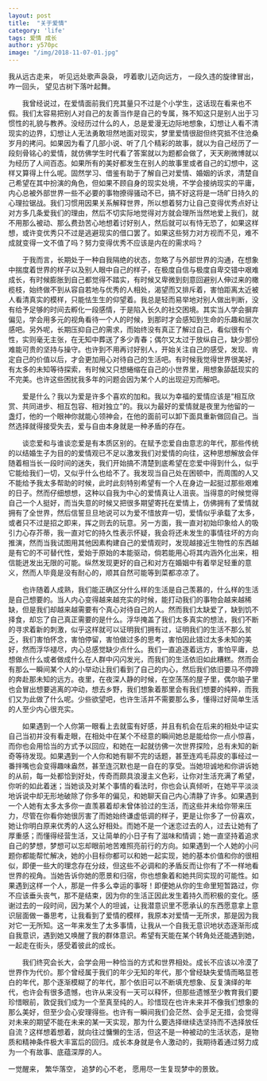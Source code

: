 ```yaml
---
layout: post
title:  "关于爱情"
category: 'life'
tags: 爱情 成长
author: y570pc
image: "/img/2018-11-07-01.jpg"
---
```


我从远古走来，
听见远处歌声袅袅，
哼着歌儿迈向远方，
一段久违的旋律冒出，
咋一回头，
望见古树下落叶起舞。

&emsp;&emsp;我曾经说过，在爱情面前我们充其量只不过是个小学生，这话现在看来也不假。我们太容易把别人对自己的友善当作是自己的专属，殊不知这只是别人出于习惯性的礼貌与教养。没经历过什么的人，总是爱漫无边际地想象，幻想让人看不清现实的边界，幻想让人无法勇敢坦然地面对现实，梦里爱情很甜但终究抵不住沧桑岁月的拷问。如果因为看了几部小说、听了几个精彩的故事，就以为自己经历了一段刻骨铭心的爱情，就仿佛学生时代看了答案就以为题都会做了，天天刷微博就以为经历了人间百态。如果所有的美好都发生在别人的故事里或者自己的幻想中，这样又算得上什么呢。固然学习、借鉴有助于了解自己对爱情、婚姻的诉求，清楚自己希望在其中扮演的角色，但如果不顾自身的现实处境，不学会接纳现实的平庸，内心总被外部世界一些不必要的事物撩得骚动不已，搞不好这将是一场旷日持久的心理拉锯战。我们习惯用因果关系解释世界，所以想着努力让自己变得优秀点好让对方多几条爱我们的理由，然后不切实际地觉得对方就会理所当然地爱上我们，就不用那么被动、那么费劲苦心地想着讨好别人，然后就可以有恃无恐了，如果这样想，或许变优秀只不过是逃避现实的借口罢了。如果这些努力对方视而不见，难不成就变得一文不值了吗？努力变得优秀不应该是内在的需求吗？

&emsp;&emsp;于我而言，长期处于一种自我隔绝的状态，忽略了与外部世界的沟通，在想象中揣度着世界的样子以及别人眼中自己的样子，在极度自信与极度自卑交错中艰难成长，有时候膨胀到自己都觉得不踏实，有时候又卑微到刻意回避别人伸过来的橄榄枝，始终做不到从容自若地与优秀的人相处，渴望而又排斥着，害怕距离太近被人看清真实的模样，只能怯生生的仰望着。我总是轻而易举地对别人做出判断，没有给予足够的时间去孵化一段感情，于是陷入长久的社交困境。其实当人学会摒弃偏见，学会用多元的视角看待一个人的时候，到那时才会感知到生命的乐趣和层次感吧。另外呢，长期压抑自己的需求，而始终没有真正了解过自己，看似很有个性，实则毫无主张，在无知中葬送了多少青春；偶尔又太过于放纵自己，缺少那份难能可贵的坚持与操守。也许到不用再讨好别人，开始关注自己的感受，发现、肯定自己的价值以后，才会更加用心对待自己的生活吧。有时候我觉得世界很美好，有太多的未知等待探索，有时候又只想蜷缩在自己的小世界里，用想象舔舐现实的不完美。也许这些困扰我多年的问题会因为某个人的出现迎刃而解吧。

&emsp;&emsp;爱是什么？我以为爱是许多个喜欢的加和。我以为幸福的爱情应该是“相互欣赏、共同进步、相互包容、相对独立”的。我以为最好的爱情就是夜里为他留的一盏灯，他的一个眼神你就能心领神会，在他的面前可以卸下面具重新做回自己。当然选择就得接受失去，爱与自由本身就是一种矛盾的存在。

&emsp;&emsp;谈恋爱和与谁谈恋爱是有本质区别的。在赋予恋爱自由意志的年代，那些传统的以结婚生子为目的的爱情观已不足以激发我们对爱情的向往，这种思想解放会伴随着相当长一段时间的迷失，我们开始搞不清楚到底希望在恋爱中得到什么，似乎它能给我们一切，又似乎什么也给不了。我发现当自己处在困顿中，而周围的人又不能给予我太多帮助的时候，此时此刻特别希望有一个人在身边一起挺过那些艰难的日子。然而仔细想想，这种以自我为中心的爱情真让人沮丧。当得意的时候觉得自己一个人挺好，而当失意的时候又把很多期望寄托在爱情上，仿佛拥有了爱情就拥有了全世界，然后信誓旦旦地说可以为爱不惜放弃一切，爱情似乎承载了太多，或者只不过是招之即来，挥之则去的玩意。另一方面，我一直对初始印象给人的吸引力心存芥蒂，我一直对它的持久性表示怀疑，我会将还未发生的事情往坏的方向推演，然而当我试图用其他因素构建自己的爱情观时，发现越接近生物性的东西越是有它的不可替代性，爱始于原始的本能驱动，倘若能用心将其内涵外化出来，相信能迸发出无限的可能。纵然发现更好的自己和对方在婚姻中有着举足轻重的意义，然而人毕竟是没有耐心的，顺其自然可能等到菜都凉凉了。 

&emsp;&emsp;也许随着人成熟，我们能正确区分什么样的生活是自己羡慕的，什么样的生活是自己想要的。当人内心变得越来越充实的时候，能打动我们的事物会越来越稀缺，但是我们却越来越需要有个真心对待自己的人。然而我们太缺爱了，缺到饥不择食，却忘了自己真正需要的是什么。浮华掩盖了我们太多真实的想法，我们不断的寻求着新的刺激，似乎这样就可以证明我们拥有过，证明我们的生活不那么贫乏，我们害怕怀念，害怕停留，害怕做过多的思考，害怕因此错过太多未知的美好，然而浮华褪尽，内心总感觉缺少点什么。我们一直追逐着远方，害怕平庸，总想做点什么或者做成什么在人群中闪闪发光，而我们的生活依旧如此糟糕。然而会有那么一瞬间某个人的小举动让我们看到了自己的内心，然后我们依旧要马不停蹄的奔赴那未知的远方。夜里，在夜深人静的时候，在空荡荡的屋子里，偶尔脑子里也会冒出想要逃离的冲动，想去乡野，我们想象着那里会有我们想要的纯粹，而我们又为此做了什么呢。少些欲望吧，也许生活并不需要那么多，懂得过好简单生活的人至少内心很充实。

&emsp;&emsp;如果遇到一个人你第一眼看上去就蛮有好感，并且有机会在后来的相处中证实自己当初并没有看走眼，在相处中在某个不经意的瞬间她总是能给你一点小惊喜，而你也会用恰当的方式予以回应，和她在一起就彷佛一次世界探险，总有未知的新奇等待发现。如果遇到一个人你和她有聊不完的话题，甚至连鸡毛蒜皮的事经过一番拌嘴也会变得趣味盎然，甚至连沉默也是一自在的享受。当她坦诚地和你讲诉她的从前，每一处都恰到好处，传奇而颇具浪漫主义色彩，让你对生活充满了希望，你听的如此着迷；当她谈及对某个事情的看法时，你也会认真倾听，在她平平淡淡地诉说中却无形地破除了你多年的偏见，和她聊天自己内心清静了许多。如果遇到一个人她有太多太多你一直羡慕着却未曾体验过的生活，而这些并未给你带来压力，尽管在你看你她很厉害了而她始终谦虚低调的样子，更是让你多了一份喜欢，她让你明白原来优秀的人这么好相处。而她不是一个迷恋过去的人，过去让她有了厚重感；而懂得经营生活，又让简单的小日子有了滋味和情调；她一直坚持着追求自己的梦想，梦想可以忘却眼前地苦难照亮前行的方向。如果遇到一个人她的小问题你都能帮忙解决，她的小目标你都可以和她一起实现，她的基本价值和你的很相似，即便一些大的理念存在分歧，但这些不必调和的矛盾反而让你有了不一样地看世界的视角。当她告诉你她的愿景和归宿，你也想象着和她共同实现的可能性。如果遇到这样一个人，那是一件多么幸运的事呀！即便她从你的生命里短暂路过，你不应该垂头丧气，那不是结束，因为你的生活正因此发生着持久而积极的变化。感谢过去的一段时间，因为某个人的坦诚，让我潜意识里不愿承认的东西愿意拿上意识层面做一番思考，让我看到了爱情的模样，我原本对爱情一无所求，那是因为我对它一无所知。这一年来发生了太多事情，让我从一个自我无意识地状态逐渐形成自我意识，遇到她又唤醒了我的群体意识。希望有天能在某个转角处还能遇到她，一起走在街头，感受着彼此的成长。

&emsp;&emsp;我们终究会长大，会学会用一种恰当的方式和世界相处。成长不应该以冷漠了世界作为代价。那个曾经属于我们的年少无知的年代，那个曾经缺失爱情而略显苍白的年代，那个逐渐模糊了的年代，那个依旧可以不断填充想象、反复演绎的年代，也许会有很多遗憾，也许从来没有一天可以释怀，但那些遗憾至少教育我们要珍惜眼前，敦促我们成为一个至真至纯的人。珍惜现在也许未来并不像我们想象的那么美好，但至少会心安理得些。也许有一瞬间我们会茫然、会手足无措，会觉得对未来的期望不能在未来的某一天实现，那为什么要选择继续选坚持而不选择放任自流？这样想着想着，就向往过慵懒的生活，但这不是一种被动的生活状态，是物质和精神条件极大丰富后的回归。成长本身就是令人激动的，我期待着通过努力成为一个有故事、底蕴深厚的人。

一觉醒来，
繁华落空，
追梦的心不老，
愿用尽一生复现梦中的景致。


